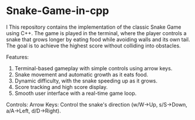 # Snake-Game-in-cpp
I This repository contains the implementation of the classic Snake Game using C++. The game is played in the terminal, where the player controls a snake that grows longer by eating food while avoiding walls and its own tail. The goal is to achieve the highest score without colliding into obstacles.

Features:
1. Terminal-based gameplay with simple controls using arrow keys.
2. Snake movement and automatic growth as it eats food.
3. Dynamic difficulty, with the snake speeding up as it grows.
4. Score tracking and high score display.
5. Smooth user interface with a real-time game loop.

Controls:
Arrow Keys: Control the snake's direction (w/W->Up, s/S->Down, a/A->Left, d/D->Right).
